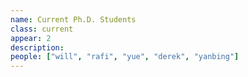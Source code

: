 ```yaml
---
name: Current Ph.D. Students
class: current
appear: 2
description: 
people: ["will", "rafi", "yue", "derek", "yanbing"]
---
```

